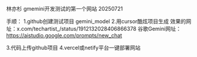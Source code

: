 林亦杉 gmemini开发测试的第一个网站  20250721

手顺：
1.github创建测试项目 gemini_model
2.用cursor酷炫项目生成
效果的网址：x.com/techartist_/status/1912132028406866378
谷歌Gemini网址：https://aistudio.google.com/prompts/new_chat


3.代码上传github项目
4.vercel或netify平台一键部署网站
